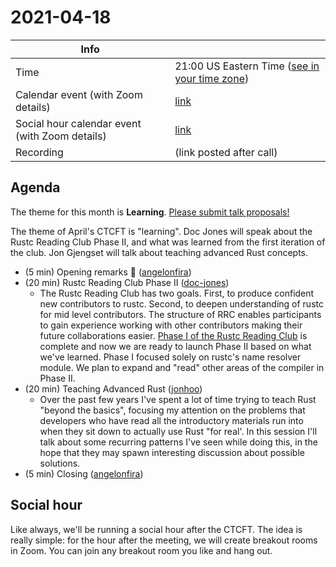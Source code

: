 # 2021-04-18

| Info                                           |                                                 |
| ---------------------------------------------- | ----------------------------------------------- |
| Time                                           | 21:00 US Eastern Time ([see in your time zone]) |
| Calendar event (with Zoom details)             | [link][cal]                                     |
| Social hour calendar event (with Zoom details) | [link][calsh]                                   |
| Recording                                      | (link posted after call)                        |

[see in your time zone]: https://everytimezone.com/s/497ef0a9

[cal]: https://calendar.google.com/event?action=TEMPLATE&tmeid=MzNnbWI1ODJoZDYyaG51cm4zZDgxY2I4ZGsgN24wdnZvcWZlMGtibms2aTA0dWl1NTJ0MzBAZw&tmsrc=7n0vvoqfe0kbnk6i04uiu52t30%40group.calendar.google.com
[calsh]: https://calendar.google.com/event?action=TEMPLATE&tmeid=NWltcW8ybDlhNTV1YWF0aThnYzdpbXBibWwgN24wdnZvcWZlMGtibms2aTA0dWl1NTJ0MzBAZw&tmsrc=7n0vvoqfe0kbnk6i04uiu52t30%40group.calendar.google.com

## Agenda

The theme for this month is **Learning**. [Please submit talk proposals!](https://github.com/rust-lang/ctcft/issues/new/choose)

The theme of April's CTCFT is "learning". Doc Jones will speak about the Rustc
Reading Club Phase II, and what was learned from the first iteration of the
club. Jon Gjengset will talk about teaching advanced Rust concepts.

- (5 min) Opening remarks 👋 ([angelonfira])
- (20 min) Rustc Reading Club Phase II ([doc-jones])
    - The Rustc Reading Club has two goals. First, to produce confident new
      contributors to rustc. Second, to deepen understanding of rustc for mid
      level contributors. The structure of RRC enables participants to gain
      experience working with other contributors making their future
      collaborations easier. [Phase I of the Rustc Reading Club] is complete and
      now we are ready to launch Phase II based on what we've learned. Phase I
      focused solely on rustc's name resolver module. We plan to expand and
      "read" other areas of the compiler in Phase II.
- (20 min) Teaching Advanced Rust ([jonhoo])
    - Over the past few years I've spent a lot of time trying to teach Rust
      "beyond the basics", focusing my attention on the problems that developers
      who have read all the introductory materials run into when they sit down
      to actually use Rust "for real'. In this session I'll talk about some
      recurring patterns I've seen while doing this, in the hope that they may
      spawn interesting discussion about possible solutions.
- (5 min) Closing ([angelonfira])

[angelonfira]: https://github.com/angelonfira
[doc-jones]: https://github.com/doc-jones
[jonhoo]: https://github.com/jonhoo

[Phase I of the Rustc Reading Club]: https://mojosd.medium.com/rrc-phase-i-retrospective-74141fb246e4

## Social hour

Like always, we'll be running a social hour after the CTCFT. The idea is really
simple: for the hour after the meeting, we will create breakout rooms in Zoom.
You can join any breakout room you like and hang out.

[ctcft calendar]: https://calendar.google.com/calendar/embed?src=7n0vvoqfe0kbnk6i04uiu52t30%40group.calendar.google.com
